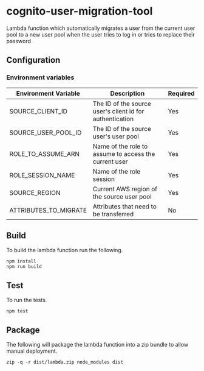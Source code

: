# cognito-user-migration-tool

Lambda function which automatically migrates a user from the current user pool to a new user pool when the user tries to
log in or tries to replace their password

## Configuration

### Environment variables

| Environment Variable | Description | Required |
| --- | --- | --- |
| SOURCE_CLIENT_ID | The ID of the source user's client id for authentication | Yes |
| SOURCE_USER_POOL_ID | The ID of the source user's user pool | Yes |
| ROLE_TO_ASSUME_ARN | Name of the role to assume to access the current user | Yes |
| ROLE_SESSION_NAME | Name of the role session | Yes |
| SOURCE_REGION | Current AWS region of the source user pool | Yes |
| ATTRIBUTES_TO_MIGRATE | Attributes that need to be transferred | No |

## Build

To build the lambda function run the following.

```
npm install
npm run build
```

## Test

To run the tests.

```
npm test
```

## Package

The following will package the lambda function into a zip bundle to allow manual deployment.

```
zip -q -r dist/lambda.zip node_modules dist
```
